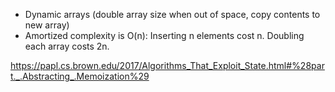 ---
---
-   Dynamic arrays (double array size when out of space, copy contents to new array)
-   Amortized complexity is O(n): Inserting n elements cost n. Doubling each array costs 2n.

https://papl.cs.brown.edu/2017/Algorithms_That_Exploit_State.html#%28part._.Abstracting_.Memoization%29